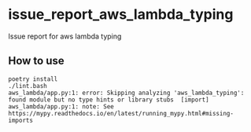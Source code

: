 # issue_report_aws_lambda_typing
Issue report for aws lambda typing

## How to use

```
poetry install
./lint.bash
aws_lambda/app.py:1: error: Skipping analyzing 'aws_lambda_typing': found module but no type hints or library stubs  [import]
aws_lambda/app.py:1: note: See https://mypy.readthedocs.io/en/latest/running_mypy.html#missing-imports
```

